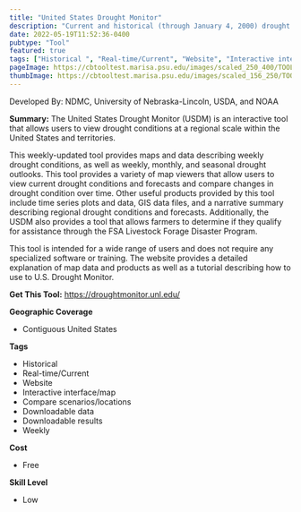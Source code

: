 ```yaml
---
title: "United States Drought Monitor"
description: "Current and historical (through January 4, 2000) drought comparison mapping tool of continental U.S., Alaska, Hawaii,  and territories"
date: 2022-05-19T11:52:36-0400
pubtype: "Tool"
featured: true
tags: ["Historical ", "Real-time/Current", "Website", "Interactive interface/map", "Compare scenarios/locations", "Downloadable data", "Downloadable results", "Weekly"]
pageImage: https://cbtooltest.marisa.psu.edu/images/scaled_250_400/TOOLID_44.0_ScreenCapture-1.png
thumbImage: https://cbtooltest.marisa.psu.edu/images/scaled_156_250/TOOLID_44.0_ScreenCapture-1.png
---
```

Developed By: NDMC, University of Nebraska-Lincoln, USDA, and NOAA

**Summary:** The United States Drought Monitor (USDM) is an interactive tool that allows users to view drought conditions at a regional scale within the United States and territories.

This weekly-updated tool provides maps and data describing weekly drought conditions, as well as weekly, monthly, and seasonal drought outlooks. This tool provides a variety of map viewers that allow users to view current drought conditions and forecasts and compare changes in drought condition over time. Other useful products provided by this tool include time series plots and data, GIS data files, and a narrative summary describing regional drought conditions and forecasts. Additionally, the USDM also provides a tool that allows farmers to determine if they qualify for assistance through the FSA Livestock Forage Disaster Program. 

This tool is intended for a wide range of users and does not require any specialized software or training. The website provides a detailed explanation of map data and products as well as a tutorial describing how to use to U.S. Drought Monitor. 

__**Get This Tool:**__ https://droughtmonitor.unl.edu/


__**Geographic Coverage**__
- Contiguous United States

__**Tags**__
-  Historical 
-  Real-time/Current
-  Website
-  Interactive interface/map
-  Compare scenarios/locations
-  Downloadable data
-  Downloadable results
-  Weekly

__**Cost**__
- Free

__**Skill Level**__
- Low
